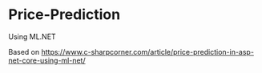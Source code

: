 # Price-Prediction
Using ML.NET

Based on https://www.c-sharpcorner.com/article/price-prediction-in-asp-net-core-using-ml-net/
